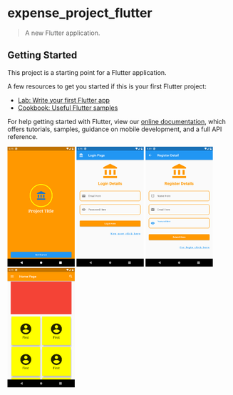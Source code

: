# expense_project_flutter

> A new Flutter application.

## Getting Started

This project is a starting point for a Flutter application.

A few resources to get you started if this is your first Flutter project:

- [Lab: Write your first Flutter app](https://flutter.dev/docs/get-started/codelab)
- [Cookbook: Useful Flutter samples](https://flutter.dev/docs/cookbook)

For help getting started with Flutter, view our
[online documentation](https://flutter.dev/docs), which offers tutorials,
samples, guidance on mobile development, and a full API reference.

<img src="Screenshot_1607859914.png" width="30%">
<img src="Screenshot_1607859917.png" width="30%">
<img src="Screenshot_1607848153.png" width="30%">
<img src="Screenshot_1607859910.png" width="30%">

